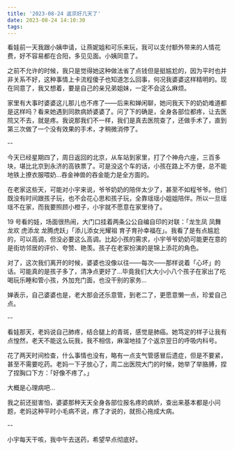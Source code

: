 ```yaml
---
title: '2023-08-24 返京好几天了'
date: 2023-08-24 14:10:30
tags:
---
```


看娃前一天我跟小姨申请，让燕妮姐和可乐来玩，我可以支付额外带来的人情花费，好不容易都在合阳，多见见面。小姨同意了。

之前不允许的时候，我只是觉得她这种做法省了点钱但是挺尴尬的，因为平时也并非关系不好，这种事情上卡流程傻子也知道怎么回事，何况我婆婆这样精明的。现在同意了，我又想着，要是自己的亲兄弟姐妹，一定不会这么麻烦。

家里有大事时婆婆这儿那儿也不疼了——后来和婵闲聊，她问我天下的奶奶难道都是这样吗？看来她遇到同款病娇婆婆了。问了下的确是，全身各部位都疼，让去医院又不去，就是疼。我说那我们不一样，我们是真去医院查了，还做手术了，直到第三次做了一个没有效果的手术，才稍微消停了。

--

今天已经星期四了，周日返回的北京，从车站到家里，打了个神舟六座，三百多块，堪比北京到永济的高铁票了。可是没这个车的话，小孩在路上不方便，总不能地铁上撩衣服喂奶...吞金神兽的吞金能力是全方面的。

在老家这些天，可能对小宇来说，爷爷奶奶的陪伴太少了，甚至不如程爷爷。他们既没有时间跟孩子玩，也不会花心思和孩子玩，全靠瑶瑶小姐姐陪伴。所以一旦瑶瑶不在家，而我要照顾小橙子，小宇就不愿意在家里待了。

19 号看的娃，场面很热闹，大门口挂着两条公公自编自印的对联：「龙生凤 凤舞龙欢 虎添龙 龙腾虎跃」「添儿添女光耀祖 育子育孙幸福在」。我看了是有点尴尬的，可以高调，但没必要这么高调。比起小孩的需求，小宇爷爷奶奶可能更在意的是街坊邻居的评价、夸赞、艳羡。孩子在老家扮演的是锦上添花的角色。

对了，这次我们离开的时候，婆婆也没像以往——每次——那样说着「心坏」的话。可能真的是孩子多了，清净点更好了...毕竟我们大大小小八个孩子在家出了吃喝玩乐睡和管小孩，外加充门面，也没干别的家务...

婵表示，自己婆婆也是，老大那会还乐意管，到老二了，更愿意懒一点，珍爱自己点。

--

看娃那天，老妈说自己肺疼，结合腿上的青斑，感觉是肺癌。她笃定的样子让我有点惶然，老天不能这么玩我，我不相信，麻溜地挂了个返京翌日的呼吸内科号。

花了两天时间检查，什么事情也没有，略有一点支气管感冒后遗症，但是不要紧，甚至不需要吃药。老妈一下子放心了，周二出医院大门的时候，她举了举胳膊，捏了捏胸口下方：「好像不疼了。」

大概是心理病吧...

我之前还挺害怕，婆婆那种天天全身各部位报名疼的病娇，查出来基本都是小问题，老妈这种平时小毛病不说，疼了才说的，就担心拖成大病。

--

小宇每天干咳，我中午去送药，希望早点彻底好。


